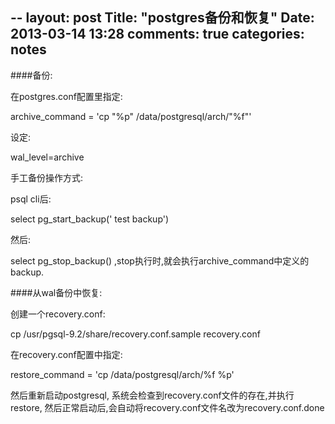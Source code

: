 --
layout: post
Title: "postgres备份和恢复"
Date: 2013-03-14 13:28
comments: true
categories: notes
--

####备份:

在postgres.conf配置里指定:

archive_command = 'cp "%p" /data/postgresql/arch/"%f"'



设定:

wal_level=archive  

 

手工备份操作方式:

psql cli后:

select pg_start_backup(' test backup') 

然后:

select pg_stop_backup() ,stop执行时,就会执行archive_command中定义的backup.



####从wal备份中恢复:

创建一个recovery.conf:

cp /usr/pgsql-9.2/share/recovery.conf.sample recovery.conf



在recovery.conf配置中指定:

restore_command = 'cp /data/postgresql/arch/%f %p'



然后重新启动postgresql, 系统会检查到recovery.conf文件的存在,并执行restore, 然后正常启动后,会自动将recovery.conf文件名改为recovery.conf.done
